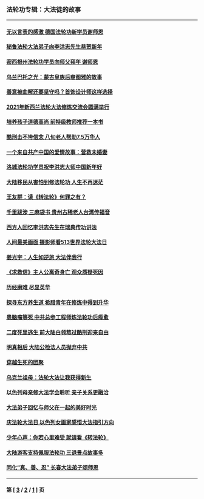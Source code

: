 ### 法轮功专辑：大法徒的故事
---
#### [无以言表的感激 德国法轮功新学员谢师恩](../../pages/nf1147481/n13543790.md?04170430) 
#### [秘鲁法轮大法弟子向李洪志先生恭贺新年](../../pages/nf1147481/n13540182.md?04170430) 
#### [密西根州法轮功学员向师父拜年 谢师恩](../../pages/nf1147481/n13538183.md?04170430) 
#### [乌兰巴托之光：蒙古皇族后裔图雅的故事](../../pages/nf1147481/n13155759.md?04170430) 
#### [善意被曲解还要坚守吗？首饰设计师这样选择](../../pages/nf1147481/n13077575.md?04170430) 
#### [2021年新西兰法轮大法修炼交流会圆满举行](../../pages/nf1147481/n13033149.md?04170430) 
#### [培养孩子道德高尚 前特级教师推荐一本书](../../pages/nf1147481/n12938640.md?04170430) 
#### [酷刑击不垮信念 八旬老人帮助7.5万华人](../../pages/nf1147481/n12880712.md?04170430) 
#### [一个来自共产中国的爱情故事：营救未婚妻](../../pages/nf1147481/n12778386.md?04170430) 
#### [洛城法轮功学员祝李洪志大师中国新年好](../../pages/nf1147481/n12724685.md?04170430) 
#### [大陆移民从害怕到修法轮功 人生不再迷茫](../../pages/nf1147481/n12414325.md?04170430) 
#### [王友群：读《转法轮》何罪之有？](../../pages/nf1147481/n12408647.md?04170430) 
#### [千里跋涉 三麻袋书 贵州古稀老人台湾传福音](../../pages/nf1147481/n12198750.md?04170430) 
#### [西方人回忆李洪志先生在瑞典传功讲法](../../pages/nf1147481/n12099607.md?04170430) 
#### [人间最美画面 摄影师看513世界法轮大法日](../../pages/nf1147481/n12094118.md?04170430) 
#### [姜光宇：人生如逆旅 大法伴我行](../../pages/nf1147481/n12088664.md?04170430) 
#### [《求救信》主人公离奇身亡 观众质疑死因](../../pages/nf1147481/n11845215.md?04170430) 
#### [历经磨难 尽显英华](../../pages/nf1147481/n11723297.md?04170430) 
#### [探寻东方养生道 希腊青年在修炼中得到升华](../../pages/nf1147481/n11494502.md?04170430) 
#### [患脑瘤等死 中共总参工程师炼法轮功后痊愈](../../pages/nf1147481/n11466682.md?04170430) 
#### [二度死里逃生 前大陆白领熬过酷刑迎来自由](../../pages/nf1147481/n11368594.md?04170430) 
#### [明真相后 大陆公检法人员抛弃中共](../../pages/nf1147481/n11358618.md?04170430) 
#### [穿越生死的团聚](../../pages/nf1147481/n11258922.md?04170430) 
#### [乌克兰祖母：法轮大法让我获得新生](../../pages/nf1147481/n11269457.md?04170430) 
#### [以色列母亲修大法学会聆听 亲子关系更融洽](../../pages/nf1147481/n11268195.md?04170430) 
#### [大法弟子回忆与师父在一起的美好时光](../../pages/nf1147481/n11267759.md?04170430) 
#### [庆法轮大法日 以色列女画家感悟大法指引方向](../../pages/nf1147481/n11267735.md?04170430) 
#### [少年心声：你若心里难受 就请看《转法轮》](../../pages/nf1147481/n11267496.md?04170430) 
#### [大陆游客支持佩服法轮功 三退景点故事多](../../pages/nf1147481/n11267378.md?04170430) 
#### [同化“真、善、忍” 长春大法弟子颂师恩](../../pages/nf1147481/n11266497.md?04170430) 

---
#### 第 [ [3](./3.md?04170430) / [2](./2.md?04170430) / [1](./1.md?04170430) ] 页
